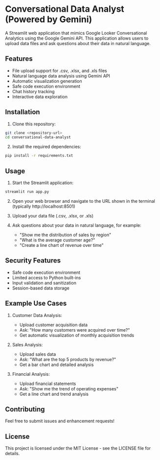 # Conversational Data Analyst (Powered by Gemini)

A Streamlit web application that mimics Google Looker Conversational Analytics using the Google Gemini API. This application allows users to upload data files and ask questions about their data in natural language.

## Features

- File upload support for .csv, .xlsx, and .xls files
- Natural language data analysis using Gemini API
- Automatic visualization generation
- Safe code execution environment
- Chat history tracking
- Interactive data exploration

## Installation

1. Clone this repository:
```bash
git clone <repository-url>
cd conversational-data-analyst
```

2. Install the required dependencies:
```bash
pip install -r requirements.txt
```

## Usage

1. Start the Streamlit application:
```bash
streamlit run app.py
```

2. Open your web browser and navigate to the URL shown in the terminal (typically http://localhost:8501)

3. Upload your data file (.csv, .xlsx, or .xls)

4. Ask questions about your data in natural language, for example:
   - "Show me the distribution of sales by region"
   - "What is the average customer age?"
   - "Create a line chart of revenue over time"

## Security Features

- Safe code execution environment
- Limited access to Python built-ins
- Input validation and sanitization
- Session-based data storage

## Example Use Cases

1. Customer Data Analysis:
   - Upload customer acquisition data
   - Ask: "How many customers were acquired over time?"
   - Get automatic visualization of monthly acquisition trends

2. Sales Analysis:
   - Upload sales data
   - Ask: "What are the top 5 products by revenue?"
   - Get a bar chart and detailed analysis

3. Financial Analysis:
   - Upload financial statements
   - Ask: "Show me the trend of operating expenses"
   - Get a line chart and trend analysis

## Contributing

Feel free to submit issues and enhancement requests!

## License

This project is licensed under the MIT License - see the LICENSE file for details. 